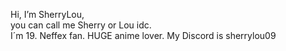Hi, I’m SherryLou,   
you can call me Sherry or Lou idc.         
I´m 19. Neffex fan. HUGE anime lover.   My Discord is sherrylou09


<!---
sherrylou09/sherrylou09 is a ✨ special ✨ repository because its `README.md` (this file) appears on your GitHub profile.
You can click the Preview link to take a look at your changes.
--->
